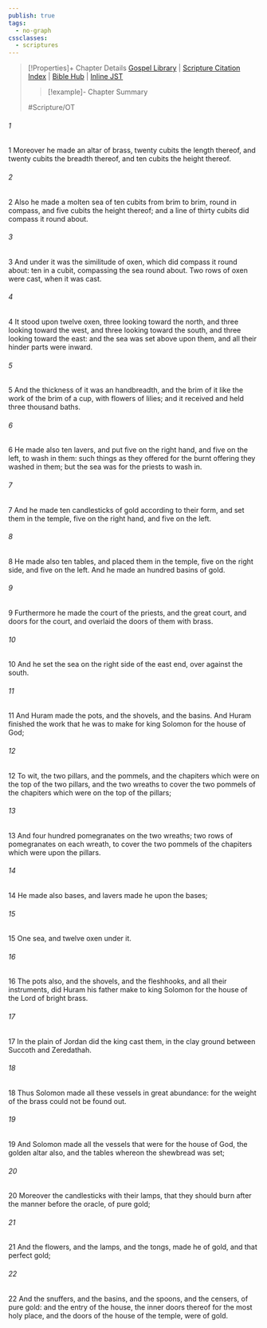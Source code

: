 ```yaml
---
publish: true
tags:
  - no-graph
cssclasses:
  - scriptures
---
```

>[!Properties]+ Chapter Details
>[Gospel Library](https://churchofjesuschrist.org/study/scriptures/ot/2-chr/4?lang=eng)    |    [Scripture Citation Index](https://scriptures.byu.edu/#07204::c07204)    |    [Bible Hub](https://biblehub.com/2_chronicles/4.htm)    |    [Inline JST](https://scripturetoolbox.com/html/ic/2Chronicles/4.html)
>>[!example]- Chapter Summary
>> 
> 
>
>#Scripture/OT
###### 1
1 Moreover he made an altar of brass, twenty cubits the length thereof, and twenty cubits the breadth thereof, and ten cubits the height thereof.
###### 2
2 Also he made a molten sea of ten cubits from brim to brim, round in compass, and five cubits the height thereof; and a line of thirty cubits did compass it round about.
###### 3
3 And under it was the similitude of oxen, which did compass it round about: ten in a cubit, compassing the sea round about. Two rows of oxen were cast, when it was cast.
###### 4
4 It stood upon twelve oxen, three looking toward the north, and three looking toward the west, and three looking toward the south, and three looking toward the east: and the sea was set above upon them, and all their hinder parts were inward.
###### 5
5 And the thickness of it was an handbreadth, and the brim of it like the work of the brim of a cup, with flowers of lilies; and it received and held three thousand baths.
###### 6
6 He made also ten lavers, and put five on the right hand, and five on the left, to wash in them: such things as they offered for the burnt offering they washed in them; but the sea was for the priests to wash in.
###### 7
7 And he made ten candlesticks of gold according to their form, and set them in the temple, five on the right hand, and five on the left.
###### 8
8 He made also ten tables, and placed them in the temple, five on the right side, and five on the left. And he made an hundred basins of gold.
###### 9
9 Furthermore he made the court of the priests, and the great court, and doors for the court, and overlaid the doors of them with brass.
###### 10
10 And he set the sea on the right side of the east end, over against the south.
###### 11
11 And Huram made the pots, and the shovels, and the basins. And Huram finished the work that he was to make for king Solomon for the house of God;
###### 12
12 To wit, the two pillars, and the pommels, and the chapiters which were on the top of the two pillars, and the two wreaths to cover the two pommels of the chapiters which were on the top of the pillars;
###### 13
13 And four hundred pomegranates on the two wreaths; two rows of pomegranates on each wreath, to cover the two pommels of the chapiters which were upon the pillars.
###### 14
14 He made also bases, and lavers made he upon the bases;
###### 15
15 One sea, and twelve oxen under it.
###### 16
16 The pots also, and the shovels, and the fleshhooks, and all their instruments, did Huram his father make to king Solomon for the house of the Lord of bright brass.
###### 17
17 In the plain of Jordan did the king cast them, in the clay ground between Succoth and Zeredathah.
###### 18
18 Thus Solomon made all these vessels in great abundance: for the weight of the brass could not be found out.
###### 19
19 And Solomon made all the vessels that were for the house of God, the golden altar also, and the tables whereon the shewbread was set;
###### 20
20 Moreover the candlesticks with their lamps, that they should burn after the manner before the oracle, of pure gold;
###### 21
21 And the flowers, and the lamps, and the tongs, made he of gold, and that perfect gold;
###### 22
22 And the snuffers, and the basins, and the spoons, and the censers, of pure gold: and the entry of the house, the inner doors thereof for the most holy place, and the doors of the house of the temple, were of gold.
